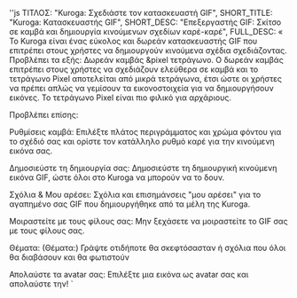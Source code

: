 ''js
  ΤΙΤΛΟΣ: "Kuroga: Σχεδιάστε τον κατασκευαστή GIF",
  SHORT_TITLE: "Kuroga: Κατασκευαστής GIF",
  SHORT_DESC: "Επεξεργαστής GIF: Σκίτσο σε καμβά και δημιουργία κινούμενων σχεδίων καρέ-καρέ",
  FULL_DESC: «
  Το Kuroga είναι ένας εύκολος και δωρεάν κατασκευαστής GIF που επιτρέπει στους χρήστες να δημιουργούν κινούμενα σχέδια σχεδιάζοντας.
    Προβλέπει τα εξής:
      Δωρεάν καμβάς &pixel τετράγωνο. 
      Ο δωρεάν καμβάς επιτρέπει στους χρήστες να σχεδιάζουν ελεύθερα σε καμβά και το τετράγωνο Pixel αποτελείται από μικρά τετράγωνα, έτσι ώστε οι χρήστες να πρέπει απλώς να γεμίσουν τα εικονοστοιχεία για να δημιουργήσουν εικόνες. 
      Το τετράγωνο Pixel είναι πιο φιλικό για αρχάριους.

Προβλέπει επίσης:

Ρυθμίσεις καμβά:
      Επιλέξτε πλάτος περιγράμματος και χρώμα φόντου για το σχέδιό σας και ορίστε τον κατάλληλο ρυθμό καρέ για την κινούμενη εικόνα σας.
      
Δημοσιεύστε τη δημιουργία σας:
      Δημοσιεύστε τη δημιουργική κινούμενη εικόνα GIF, ώστε όλοι στο Kuroga να μπορούν να το δουν.
      
Σχόλια & Μου αρέσει:
      Σχόλια και επισημάνσεις "μου αρέσει" για το αγαπημένο σας GIF που δημιουργήθηκε από τα μέλη της Kuroga.
      
Μοιραστείτε με τους φίλους σας:
      Μην ξεχάσετε να μοιραστείτε το GIF σας με τους φίλους σας.
      
Θέματα: (Θέματα:)
      Γράψτε οτιδήποτε θα σκεφτόσασταν ή σχόλια που όλοι θα διαβάσουν και θα φωτιστούν
      
Απολαύστε τα avatar σας:
      Επιλέξτε μια εικόνα ως avatar σας και απολαύστε την! 
  `
```
